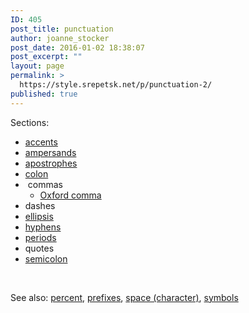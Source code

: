 ```yaml
---
ID: 405
post_title: punctuation
author: joanne_stocker
post_date: 2016-01-02 18:38:07
post_excerpt: ""
layout: page
permalink: >
  https://style.srepetsk.net/p/punctuation-2/
published: true
---
```

Sections:
<ul>
	<li><a href="https://style.srepetsk.net/a/accents/">accents</a></li>
	<li><a href="https://style.srepetsk.net/ampersands/">ampersands</a></li>
	<li><a href="https://style.srepetsk.net/a/apostrophes/">apostrophes</a></li>
	<li><a href="https://style.srepetsk.net/c/colon/">colon</a></li>
	<li> commas
<ul>
	<li><a href="https://style.srepetsk.net/o/comma/">Oxford comma</a></li>
</ul>
</li>
	<li>dashes</li>
	<li><a href="https://style.srepetsk.net/e/ellipsis-dot-dot-dot/">ellipsis</a></li>
	<li><a href="https://style.srepetsk.net/h/hyphens/">hyphens</a></li>
	<li><a href="https://style.srepetsk.net/p/periods/">periods</a></li>
	<li>quotes</li>
	<li><a href="https://style.srepetsk.net/s/semicolon/">semicolon</a></li>
</ul>
&nbsp;

See also: <a href="https://style.srepetsk.net/p/percent/">percent</a>, <a href="https://style.srepetsk.net/p/prefixes/">prefixes</a>, <a href="https://style.srepetsk.net/s/space-character/">space (character)</a>, <a href="https://style.srepetsk.net/s/symbols/">symbols</a>

&nbsp;